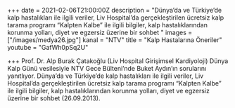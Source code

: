 +++
date = 2021-02-06T21:00:00Z
description = "Dünya’da ve Türkiye’de kalp hastalıkları ile ilgili veriler, Liv Hospital’da gerçekleştirilen ücretsiz kalp tarama programı “Kalpten Kalbe” ile ilgili bilgiler, kalp hastalıklarından korunma yolları, diyet ve egzersiz üzerine bir sohbet "
images = ["/images/medya26.jpg"]
kanal = "NTV"
title = "Kalp Hastalarına Öneriler"
youtube = "GafWh0pSq2U"

+++
Prof. Dr. Alp Burak Çatakoğlu (Liv Hospital Girişimsel Kardiyoloji) Dünya Kalp Günü vesilesiyle NTV Gece Bülteni’nde Buket Aydın’ın sorularını yanıtlıyor. Dünya’da ve Türkiye’de kalp hastalıkları ile ilgili veriler, Liv Hospital’da gerçekleştirilen ücretsiz kalp tarama programı “Kalpten Kalbe” ile ilgili bilgiler, kalp hastalıklarından korunma yolları, diyet ve egzersiz üzerine bir sohbet (26.09.2013).